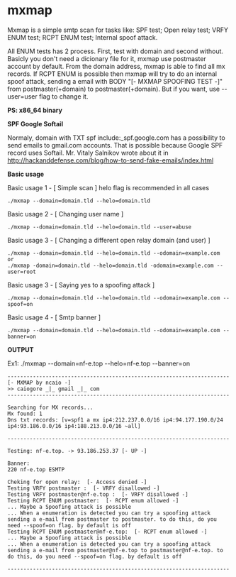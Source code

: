 # mxmap

Mxmap is a simple smtp scan for tasks like:
SPF test;
Open relay test;
VRFY ENUM test;
RCPT ENUM test;
Internal spoof attack.

All ENUM tests has 2 process. First, test with domain and second without. Basicly you don't need a dicionary file for it, mxmap use postmaster account by default. From the domain address, mxmap is able to find all mx records. If RCPT ENUM is possible then mxmap will try to do an internal spoof attack, sending a email with BODY "[- MXMAP SPOOFING TEST -]" from postmaster(+domain) to postmaster(+domain). But if you want, use --user=user flag to change it.

**PS: x86_64 binary**

**SPF Google Softail**

Normaly, domain with TXT spf include:_spf.google.com has a possibility to send emails to gmail.com accounts. That is possible because Google SPF record uses Softail. Mr. Vitaly Salnikov wrote about it in http://hackanddefense.com/blog/how-to-send-fake-emails/index.html


**Basic usage** 

Basic usage 1 - [ Simple scan ]
helo flag is recommended in all cases

~~~~
./mxmap --domain=domain.tld --helo=domain.tld
~~~~

Basic usage 2 - [ Changing user name ]

~~~~
./mxmap --domain=domain.tld --helo=domain.tld --user=abuse
~~~~

Basic usage 3 - [ Changing a different open relay domain (and user) ]

~~~~
./mxmap --domain=domain.tld --helo=domain.tld --odomain=example.com
or
./mxmap -domain=domain.tld --helo=domain.tld -odomain=example.com --user=root
~~~~

Basic usage 3 - [ Saying yes to a spoofing attack ]

~~~~
./mxmap --domain=domain.tld --helo=domain.tld --odomain=example.com --spoof=on
~~~~

Basic usage 4 - [ Smtp banner ]

~~~~
./mxmap --domain=domain.tld --helo=domain.tld --odomain=example.com --banner=on
~~~~

**OUTPUT**

Ex1: ./mxmap --domain=nf-e.top --helo=nf-e.top --banner=on

~~~~
----------------------------------------------------------------------
[- MXMAP by ncaio -]
>> caiogore _|_ gmail _|_ com
----------------------------------------------------------------------

Searching for MX records...
Mx found: 1
Dns txt records: [v=spf1 a mx ip4:212.237.0.0/16 ip4:94.177.190.0/24 ip4:93.186.0.0/16 ip4:188.213.0.0/16 ~all]

----------------------------------------------------------------------

Testing: nf-e.top. -> 93.186.253.37 [- UP -]

Banner:
220 nf-e.top ESMTP

Cheking for open relay:  [- Access denied -]
Testing VRFY postmaster :  [- VRFY disallowed -]
Testing VRFY postmaster@nf-e.top :  [- VRFY disallowed -]
Testing RCPT ENUM postmaster:  [- RCPT enum allowed -]
... Maybe a Spoofing attack is possible
... When a enumeration is detected you can try a spoofing attack sending a e-mail from postmaster to postmaster. to do this, do you need --spoof=on flag. by default is off
Testing RCPT ENUM postmaster@nf-e.top:  [- RCPT enum allowed -]
... Maybe a Spoofing attack is possible
... When a enumeration is detected you can try a spoofing attack sending a e-mail from postmaster@nf-e.top to postmaster@nf-e.top. to do this, do you need --spoof=on flag. by default is off

----------------------------------------------------------------------
~~~~
